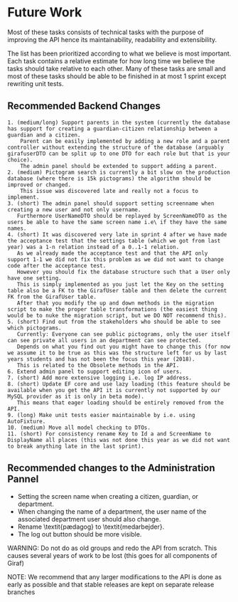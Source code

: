# Future Work

Most of these tasks consists of technical tasks with the purpose of improving the API hence its maintainability, readability and extensibility.

The list has been prioritized according to what we believe is most important. Each task contains a relative estimate for how long time we believe the tasks should take relative to each other. Many of these tasks are small and most of these tasks should be able to be finished in at most 1 sprint except rewriting unit tests.

## Recommended Backend Changes

    1. (medium/long) Support parents in the system (currently the database has support for creating a guardian-citizen relationship between a guardian and a citizen.
        Parent can be easily implemented by adding a new role and a parent controller without extending the structure of the database (arguably girafuserDTO can be split up to one DTO for each role but that is your choice).
        The admin panel should be extended to support adding a parent.
    2. (medium) Pictogram search is currently a bit slow on the production database (where there is 15k pictograms) the algorithm should be improved or changed.
        This issue was discovered late and really not a focus to implement.
    3. (short) The admin panel should support setting screenname when creating a new user and not only username.
       Furthermore UserNameDTO should be replayed by ScreenNameDTO as the users be able to have the same screen name i.e\ if they have the same names.
    4. (short) It was discovered very late in sprint 4 after we have made the acceptance test that the settings table (which we got from last year) was a 1-n relation instead of a 0..1-1 relation.
       As we already made the acceptance test and that the API only support 1-1 we did not fix this problem as we did not want to change code after the acceptance test.
       However you should fix the database structure such that a User only have one setting.
       This is simply implemented as you just let the Key on the setting table also be a FK to the GirafUser table and then delete the current FK from the GirafUser table.
       After that you modify the up and down methods in the migration script to make the proper table transformations (the easiest thing would be to nuke the migration script, but we DO NOT recommend this).
    5. (short) Find out from the stakeholders who should be able to see which pictograms.
       Currently: Everyone can see public pictograms, only the user itself can see private all users in an department can see protected.
       Depends on what you find out you might have to change this (for now we assume it to be true as this was the structure left for us by last years students and has not been the focus this year (2018).
       This is related to the Obsolete methods in the API.
    6. Extend admin panel to support editing icon of users.
    7. (short) Add more extensive logging i.e. log IP address.
    8. (short) Update EF core and use lazy loading (this feature should be available when you get the API it is currently not supported by our MySQL provider as it is only in beta mode).
       This means that eager loading should be entirely removed from the API.
    9. (long) Make unit tests easier maintainable by i.e. using AutoFixture.
    10. (medium) Move all model checking to DTOs.
    11. (short) For consistency rename Key to Id a and ScreenName to DisplayName all places (this was not done this year as we did not want to break anything late in the last sprint).

## Recommended changes to the Administration Pannel

- Setting the screen name when creating a citizen, guardian, or department.
- When changing the name of a department, the user name of the associated department user should also change.
- Rename \textit{pædagog} to \textit{medarbejder}.
- The log out button should be more visible.

WARNING: Do not do as old groups and redo the API from scratch. This causes several years of work to be lost (this goes for all components of Giraf)

NOTE: We recommend that any larger modifications to the API is done as early as possible and that stable releases are kept on separate release branches